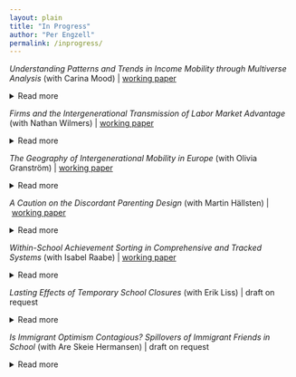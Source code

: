 ```yaml
---
layout: plain
title: "In Progress"
author: "Per Engzell"
permalink: /inprogress/
---
```


*Understanding Patterns and Trends in Income Mobility through Multiverse Analysis* (with Carina Mood) | [working paper](https://osf.io/preprints/socarxiv/gd2t6)
<details>
<summary>Read more</summary>
Rising inequalities in rich countries have led to concerns that the economic ladder is getting harder to climb. Yet, research on trends in intergenerational income mobility finds conflicting results. To better understand this variation, we adopt a multiverse approach that estimates trends over 82,944 different definitions of income mobility, varying how and for whom income is measured. Our analysis draws on comprehensive register data for Swedish cohorts born 1958–1977 and their parents. We find that income mobility has declined but for reasons neglected by previous research: improved gender equality in the labor market raises intergenerational persistence in women's earnings and the household incomes of both men and women. Dominant theories that focus on childhood investments have blinded researchers to this development. Methodologically, we show how multiverse analysis can be used with abduction—inference to the best explanation—to improve theory building in social science. 
</details>

*Firms and the Intergenerational Transmission of Labor Market Advantage* (with Nathan Wilmers) | [working paper](https://osf.io/preprints/socarxiv/mv3e9)
<details>
<summary>Read more</summary>
Pay inequality stems both from firm pay-setting and from workers' individual characteristics. Yet, intergenerational mobility research focuses on transmission of individual traits, and has failed to test how firms shape the inheritance of inequality. We study this question using three decades of Swedish population register data, and decompose the intergenerational earnings correlation into firm pay premiums and worker effects. One quarter of the intergenerational earnings correlation at midlife is explained by sorting between firms with unequal pay. Employer or industry inheritance account for a small share of this firm-based earnings transmission. Instead, high-education and high-occupation workers disproportionately land at high-paying firms. Parental referral networks and the inheritance of industry and labor market context play a supplementary role. As workers with high-education or high-status jobs are increasingly also employed at high paying firms, firm sorting could become increasingly important to intergenerational earnings transmission.
</details>

*The Geography of Intergenerational Mobility in Europe* (with Olivia Granström) | [working paper](https://osf.io/preprints/socarxiv/gzwha)
<details>
<summary>Read more</summary>
How do opportunities for intergenerational mobility depend on the place where you live? We address this question using European Social Survey data, studying the association in occupational rank and social class between parents and children, and how it varies by region. Both ways of measuring occupational mobility produce similar results but there is a clear distinction between upward mobility, largely driven by structural change, and relative mobility which is thought to closer reflect (in)equality of opportunity. Capital regions are hubs of absolute upward, but not always relative, mobility. Absolute upward mobility is correlated with a range of human capital, labor market, demographic, and socio-spatial characteristics. By contrast, the only robust predictor of relative mobility is income differences between social classes. More inequality entails less mobility, and this relationship holds within countries.
</details>

*A Caution on the Discordant Parenting Design* (with Martin Hällsten) | [working paper](https://osf.io/preprints/socarxiv/rx4z6)
<details>
<summary>Read more</summary>
Recent studies use family fixed effects to estimate the influence of parental characteristics on children, a practice we call the “discordant parenting design”. This approach is valid only if treatment effects are equal within and between families. This assumption is mostly not informed by relevant theory and, we argue, unlikely to hold in practice. In addition, within-family confounding, reverse causality, and selection into identification complicate the interpretation of these studies further. We discuss three applied examples—the effects of parenting, family income, and neighborhood context—and provide some general guidance. To avoid misinterpretation, researchers should have a strong grasp of the variance that enters into estimation, and not just the potential confounders that a given strategy is designed to deal with.
</details>

*Within-School Achievement Sorting in Comprehensive and Tracked Systems* (with Isabel Raabe) | [working paper](https://osf.io/preprints/socarxiv/x6cbt)
<details>
<summary>Read more</summary>
Why do inequalities in schooling persist, even in relatively egalitarian school systems? This paper examines within-school sorting as an explanation. We use classroom data on friendship networks in 480 European secondary schools, and contrast comprehensive (England, Sweden) and tracked systems (Germany, Netherlands). Our question is to what extent comprehensive systems reduce achievement sorting at the level of (a) schools, (b) classrooms, and (c) friendships. Between-school variance in achievement is lower in comprehensive systems. However, this is counterbalanced by greater sorting within schools, between classrooms and, especially, in friendship networks. Still, comprehensive schools create more equal environments for two reasons. First, the difference in between-school sorting is larger than the difference in within-school sorting. Second, within-school sorting is less strongly related to social background characteristics. These findings help explain both why comprehensive schools produce more equal outcomes, and how substantial inequality can nevertheless persist.
</details>

*Lasting Effects of Temporary School Closures* (with Erik Liss)
| draft on request
<details>
<summary>Read more</summary>
During the recent pandemic, unanticipated school closures  have led to short-run deficits in student learning around the world. Less is known about the long-run consequences of such learning deficits. We shed light on this question using a 1989 teacher strike that forced schools in 44 Swedish municipalities to close over a period of 4–5 weeks. We implement a difference-in-differences design, comparing treated and untreated municipalities using various matching and weighting estimators. In the short run, students experienced a reduction in Grade Point Averages (GPA) of about 2 percentile points (0.05 SD). This effect is driven by boys from disadvantaged homes, and persists up to 5 years after the strike. In the long run, exposed students experienced a 1.8% reduction in earnings, and this effect is larger in disadvantaged groups. Our results suggest that school closures can have lasting effects on human capital and intergenerational mobility, unless action is take to mitigate their harm. 
</details>

*Is Immigrant Optimism Contagious? Spillovers of Immigrant Friends in School* (with Are Skeie Hermansen)
| draft on request
<details>
<summary>Read more</summary>
Is academic achievement affected by the presence of immigrant peers? Previous work mostly suggests no but, we argue, has been misguided on two accounts. First, it focused on aggregate social settings such as schools, while social interactions unfold in more intimate settings. Secondly, it assumed that immigrant peers would harm performance, ignoring their often high aspirations. We use a combination of administrative and sociometric network data from Sweden, and develop methods that let us estimate causal effects of immigrant peers at the level of (i) schools, (ii) classrooms, and (iii) friendship networks. We find little influence at the aggregate level but a strong and positive impact of immigrant peers in the same classroom and of immigrant friends. Existing studies may have mistaken both the sign and the magnitude of immigrant influence.
</details>

